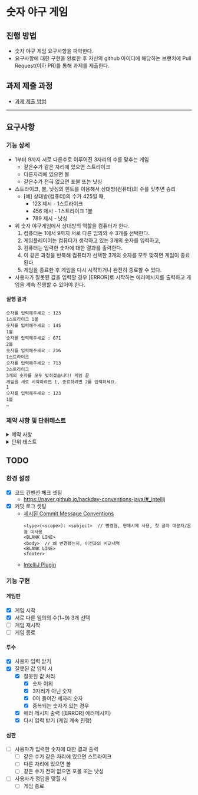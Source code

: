 # 숫자 야구 게임

## 진행 방법

* 숫자 야구 게임 요구사항을 파악한다.
* 요구사항에 대한 구현을 완료한 후 자신의 github 아이디에 해당하는 브랜치에 Pull Request(이하 PR)를 통해 과제를 제출한다.

## 과제 제출 과정

* [과제 제출 방법](https://github.com/next-step/nextstep-docs/tree/master/precourse)

---

## 요구사항

### 기능 상세

* 1부터 9까지 서로 다른수로 이루어진 3자리의 수를 맞추는 게임
    * 같은수가 같은 자리에 있으면 스트라이크
    * 다른자리에 있으면 볼
    * 같은수가 전혀 없으면 포볼 또는 낫싱
* 스트라이크, 볼, 낫싱의 힌트를 이용해서 상대방(컴퓨터)의 수를 맞추면 승리
    * [예] 상대방(컴퓨터)의 수가 425일 때,
        * 123 제시 - 1스트라이크
        * 456 제시 - 1스트라이크 1볼
        * 789 제시 - 낫싱
* 위 숫자 야구게임에서 상대방의 역할을 컴퓨터가 한다.
    1. 컴퓨터는 1에서 9까지 서로 다른 임의의 수 3개를 선택한다.
    1. 게임플레이어는 컴퓨터가 생각하고 있는 3개의 숫자를 입력하고,
    1. 컴퓨터는 입력한 숫자에 대한 결과를 출력한다.
    1. 이 같은 과정을 반복해 컴퓨터가 선택한 3개의 숫자를 모두 맞히면 게임이 종료된다.
    1. 게임을 종료한 후 게임을 다시 시작하거나 완전히 종료할 수 있다.
* 사용자가 잘못된 값을 입력할 경우 [ERROR]로 시작하는 에러메시지를 출력하고 게임을 계속 진행할 수 있어야 한다.

#### 실행 결과

```
숫자를 입력해주세요 : 123
1스트라이크 1볼
숫자를 입력해주세요 : 145
1볼
숫자를 입력해주세요 : 671
2볼
숫자를 입력해주세요 : 216
1스트라이크
숫자를 입력해주세요 : 713
3스트라이크
3개의 숫자를 모두 맞히셨습니다! 게임 끝
게임을 새로 시작하려면 1, 종료하려면 2를 입력하세요.
1
숫자를 입력해주세요 : 123
1볼
…
```

### 제약 사항 및 단위테스트

<details>
<summary>제약 사항</summary>

* 자바 코드 컨벤션을 지키면서 프로그래밍 한다.
    * https://naver.github.io/hackday-conventions-java/
* indent(인덴트,들여쓰기) depth를 2가 넘지 않도록 구현한다. 1까지만 허용한다.
    * 예를들어 while문안에 if문이 있으면 들여쓰기는 2이다.
    * 힌트 : indent(인덴트,들여쓰기) depth를 줄이는 좋은 방법은 함수(또는 메소드)를 분리하면 된다.
* 자바 8에 추가된 stream api를 사용하지 않고 구현해야 한다. 단, 람다는 사용가능하다.
* else 예약어를 쓰지 않는다.
    * 힌트 : if 조건절에서 값을 return하는 방식으로 구현하면 else를 사용하지 않아도 된다.
    * else를 쓰지 말라고 하니 switch/case로 구현하는 경우가 있는데 switch/case도 허용하지 않는다.
* 함수(또는 메소드)의 길이가 10라인을 넘어가지 않도록 구현한다.
    * 함수(또는 메소드)가 한가지 일만 잘하도록 구현한다.

</details>

<details>
<summary>단위 테스트</summary>

* 도메인 로직에 단위테스트를 구현해야 한다. 단, UI(System.out,System.in,Scanner) 로직은 제외
    * 핵심 로직을 구현하는 코드와 UI를 담당하는 로직을 분리해 구현한다.
    * 힌트 : MVC 패턴 기반으로 구현한 후 View, Controller를 제외한 Model에 대한 단위 테스트를 추가하는 것에 집중한다.

</details>

## TODO

### 환경 설정

* [x] 코드 컨벤션 체크 셋팅
    * https://naver.github.io/hackday-conventions-java/#_intellij
* [x] 커밋 로그 셋팅
    * [제시된 Commit Message Conventions](https://gist.github.com/stephenparish/9941e89d80e2bc58a153)
      ```
      <type>(<scope>): <subject>  // 명령형, 현재시제 사용, 첫 글자 대문자/온점 미사용
      <BLANK LINE>
      <body>  // 왜 변경됐는지, 이전과의 비교내역
      <BLANK LINE>
      <footer>
      ```
    * [IntelliJ Plugin](https://plugins.jetbrains.com/plugin/9861-git-commit-template)

### 기능 구현

#### 게임판

* [x] 게임 시작
* [x] 서로 다른 임의의 수(1~9) 3개 선택
* [ ] 게임 재시작
* [ ] 게임 종료

#### 투수

* [x] 사용자 입력 받기
* [x] 잘못된 값 입력 시
    * [x] 잘못된 값 처리
        * [x] 숫자 이외
        * [x] 3자리가 아닌 숫자
        * [x] 0이 들어간 세자리 숫자
        * [x] 중복되는 숫자가 있는 경우
    * [x] 에러 메시지 출력 ([ERROR] 에러메시지)
    * [x] 다시 입력 받기 (게임 계속 진행)

#### 심판

* [ ] 사용자가 입력한 숫자에 대한 결과 출력
    * [ ] 같은 수가 같은 자리에 있으면 스트라이크
    * [ ] 다른 자리에 있으면 볼
    * [ ] 같은 수가 전혀 없으면 포볼 또는 낫싱
* [ ] 사용자가 정답을 맞힐 시
    * [ ] 게임 종료
